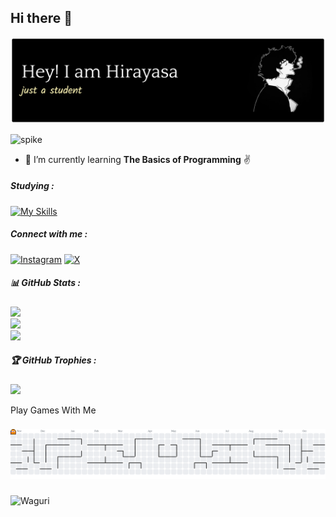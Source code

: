 ## Hi there 👋


![header](img/github-header-banner%20(1).png)



![spike](https://media.giphy.com/media/v1.Y2lkPTc5MGI3NjExaHFrN3ByNGVpa241Zmd5bG9zMjlxMnp1ZTN3aXIxejN3cmw0cnlwcyZlcD12MV9naWZzX3NlYXJjaCZjdD1n/4ilFRqgbzbx4c/giphy.gif)


<!--
**Hirayasa747/Hirayasa747** is a ✨ _special_ ✨ repository because its `README.md` (this file) appears on your GitHub profile.

Here are some ideas to get you started:

- 🔭 I’m currently working on ...
- 🌱 I’m currently learning ...
- 👯 I’m looking to collaborate on ...
- 🤔 I’m looking for help with ...
- 💬 Ask me about ...
- 📫 How to reach me: ...
- 😄 Pronouns: ...
- ⚡ Fun fact: ...
-->

- 🌱 I’m currently learning **The Basics of Programming** ✌️

##### Studying :
[![My Skills](https://skillicons.dev/icons?i=html,js,py,c,cpp,cs&perline=3)](https://skillicons.dev)

<!-- <img src="https://img.shields.io/badge/HTML5-E34F26?style=for-the-badge&logo=html5&logoColor=white" />
<img src="https://img.shields.io/badge/JavaScript-323330?style=for-the-badge&logo=javascript&logoColor=F7DF1E" />
<img src="https://img.shields.io/badge/Python-FFD43B?style=for-the-badge&logo=python&logoColor=blue" />
<img src="https://img.shields.io/badge/C%2B%2B-00599C?style=for-the-badge&logo=c%2B%2B&logoColor=white" />
<img src="https://img.shields.io/badge/C%23-239120?style=for-the-badge&logo=csharp&logoColor=white" /> -->

##### Connect with me :

[![Instagram](https://img.shields.io/badge/Instagram-%23E4405F.svg?logo=Instagram&logoColor=white)](https://instagram.com/hirayasa_) 
[![X](https://img.shields.io/badge/X-black.svg?logo=X&logoColor=white)](https://x.com/hirayasa2247) 



##### 📊 GitHub Stats :
![](https://github-readme-stats.vercel.app/api?username=Hirayasa747&theme=tokyonight&hide_border=false&include_all_commits=true&count_private=false)<br/>
![](https://nirzak-streak-stats.vercel.app/?user=Hirayasa747&theme=tokyonight&hide_border=false)<br/>
![](https://github-readme-stats.vercel.app/api/top-langs/?username=Hirayasa747&theme=tokyonight&hide_border=false&include_all_commits=true&count_private=false&layout=compact)

##### 🏆 GitHub Trophies :
![](https://github-profile-trophy.vercel.app/?username=Hirayasa747&theme=tokyonight&no-frame=false&no-bg=true&margin-w=4)

 
<!-- [![](https://visitcount.itsvg.in/api?id=Hirayasa747&icon=0&color=0)](https://visitcount.itsvg.in) -->





<p align="left">Play Games With Me</p>

###

<picture>
  <source media="(prefers-color-scheme: dark)" srcset="https://raw.githubusercontent.com/Hirayasa747/Hirayasa747/output/pacman-contribution-graph-dark.svg">
  <source media="(prefers-color-scheme: light)" srcset="https://raw.githubusercontent.com/Hirayasa747/Hirayasa747/output/pacman-contribution-graph.svg">
  <img alt="pacman contribution graph" src="https://raw.githubusercontent.com/Hirayasa747/Hirayasa747/output/pacman-contribution-graph.svg">
</picture>

###



![Waguri](https://media2.giphy.com/media/v1.Y2lkPTc5MGI3NjExNWtpNDZxYTFxbmIxNTkxODBlYW8wNW43azA2Y2Z4ZGRzbTZ6cDBudyZlcD12MV9pbnRlcm5hbF9naWZfYnlfaWQmY3Q9Zw/ctXLLko0OadX1rCGnk/giphy.gif)